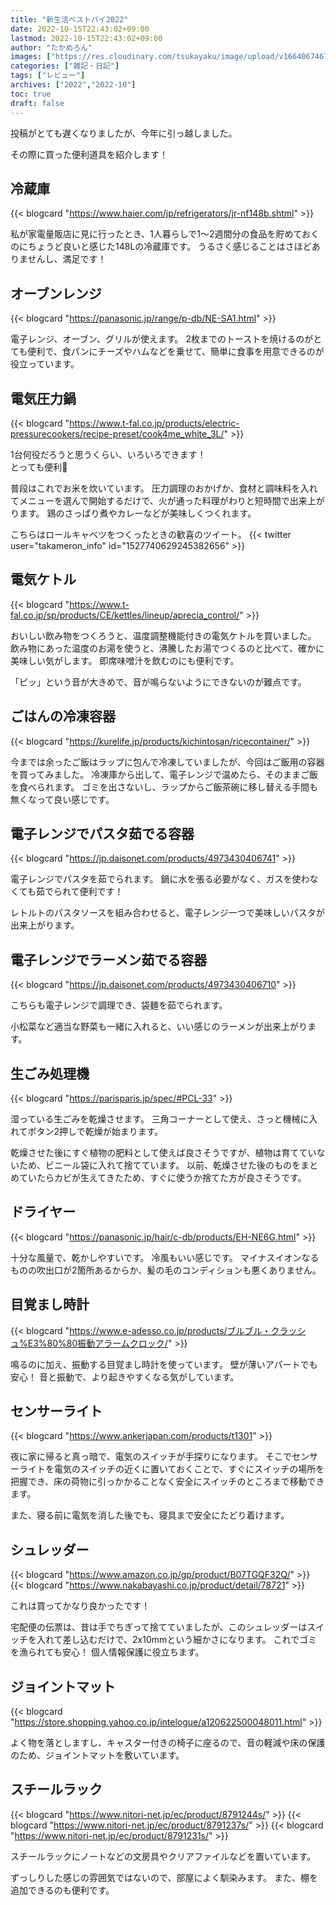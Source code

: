 ```yaml
---
title: "新生活ベストバイ2022"
date: 2022-10-15T22:43:02+09:00
lastmod: 2022-10-15T22:43:02+09:00
author: "たかめろん"
images: ["https://res.cloudinary.com/tsukayaku/image/upload/v1664067467/Blog-personal/new_start_bestbuy2022/thumbnail.png"]
categories: ["雑記・日記"]
tags: ["レビュー"]
archives: ["2022","2022-10"]
toc: true
draft: false
---
```


投稿がとても遅くなりましたが、今年に引っ越しました。

その際に買った便利道具を紹介します！

## 冷蔵庫
{{< blogcard "https://www.haier.com/jp/refrigerators/jr-nf148b.shtml" >}}

私が家電量販店に見に行ったとき、1人暮らしで1〜2週間分の食品を貯めておくのにちょうど良いと感じた148Lの冷蔵庫です。
うるさく感じることはさほどありませんし、満足です！

## オーブンレンジ
{{< blogcard "https://panasonic.jp/range/p-db/NE-SA1.html" >}}

電子レンジ、オーブン、グリルが使えます。
2枚までのトーストを焼けるのがとても便利で、食パンにチーズやハムなどを乗せて、簡単に食事を用意できるのが役立っています。

## 電気圧力鍋
{{< blogcard "https://www.t-fal.co.jp/products/electric-pressurecookers/recipe-preset/cook4me_white_3L/" >}}

1台何役だろうと思うくらい、いろいろできます！  
とっても便利🥳

普段はこれでお米を炊いています。
圧力調理のおかげか、食材と調味料を入れてメニューを選んで開始するだけで、火が通った料理がわりと短時間で出来上がります。
鶏のさっぱり煮やカレーなどが美味しくつくれます。

こちらはロールキャベツをつくったときの歓喜のツイート。
{{< twitter user="takameron_info" id="1527740629245382656" >}}

## 電気ケトル
{{< blogcard "https://www.t-fal.co.jp/sp/products/CE/kettles/lineup/aprecia_control/" >}}

おいしい飲み物をつくろうと、温度調整機能付きの電気ケトルを買いました。  
飲み物にあった温度のお湯を使うと、沸騰したお湯でつくるのと比べて、確かに美味しい気がします。
即席味噌汁を飲むのにも便利です。

「ピッ」という音が大きめで、音が鳴らないようにできないのが難点です。

## ごはんの冷凍容器
{{< blogcard "https://kurelife.jp/products/kichintosan/ricecontainer/" >}}

今までは余ったご飯はラップに包んで冷凍していましたが、今回はご飯用の容器を買ってみました。
冷凍庫から出して、電子レンジで温めたら、そのままご飯を食べられます。
ゴミを出さないし、ラップからご飯茶碗に移し替える手間も無くなって良い感じです。

## 電子レンジでパスタ茹でる容器
{{< blogcard "https://jp.daisonet.com/products/4973430406741" >}}

電子レンジでパスタを茹でられます。
鍋に水を張る必要がなく、ガスを使わなくても茹でられて便利です！

レトルトのパスタソースを組み合わせると、電子レンジ一つで美味しいパスタが出来上がります。

## 電子レンジでラーメン茹でる容器
{{< blogcard "https://jp.daisonet.com/products/4973430406710" >}}

こちらも電子レンジで調理でき、袋麺を茹でられます。

小松菜など適当な野菜も一緒に入れると、いい感じのラーメンが出来上がります。

## 生ごみ処理機
{{< blogcard "https://parisparis.jp/spec/#PCL-33" >}}

湿っている生ごみを乾燥させます。
三角コーナーとして使え、さっと機械に入れてボタン2押しで乾燥が始まります。

乾燥させた後にすぐ植物の肥料として使えば良さそうですが、植物は育てていないため、ビニール袋に入れて捨てています。
以前、乾燥させた後のものをまとめていたらカビが生えてきたため、すぐに使うか捨てた方が良さそうです。

## ドライヤー
{{< blogcard "https://panasonic.jp/hair/c-db/products/EH-NE6G.html" >}}

十分な風量で、乾かしやすいです。
冷風もいい感じです。
マイナスイオンなるものの吹出口が2箇所あるからか、髪の毛のコンディションも悪くありません。

## 目覚まし時計
{{< blogcard "https://www.e-adesso.co.jp/products/ブルブル・クラッシュ%E3%80%80振動アラームクロック/" >}}

鳴るのに加え、振動する目覚まし時計を使っています。
壁が薄いアパートでも安心！
音と振動で、より起きやすくなる気がしています。

## センサーライト
{{< blogcard "https://www.ankerjapan.com/products/t1301" >}}

夜に家に帰ると真っ暗で、電気のスイッチが手探りになります。
そこでセンサーライトを電気のスイッチの近くに置いておくことで、すぐにスイッチの場所を把握でき、床の荷物に引っかかることなく安全にスイッチのところまで移動できます。

また、寝る前に電気を消した後でも、寝具まで安全にたどり着けます。

## シュレッダー
{{< blogcard "https://www.amazon.co.jp/gp/product/B07TGQF32Q/" >}}
{{< blogcard "https://www.nakabayashi.co.jp/product/detail/78721" >}}

これは買ってかなり良かったです！

宅配便の伝票は、昔は手でちぎって捨てていましたが、このシュレッダーはスイッチを入れて差し込むだけで、2x10mmという細かさになります。
これでゴミを漁られても安心！
個人情報保護に役立ちます。

## ジョイントマット
{{< blogcard "https://store.shopping.yahoo.co.jp/intelogue/a120622500048011.html" >}}

よく物を落としますし、キャスター付きの椅子に座るので、音の軽減や床の保護のため、ジョイントマットを敷いています。

## スチールラック
{{< blogcard "https://www.nitori-net.jp/ec/product/8791244s/" >}}
{{< blogcard "https://www.nitori-net.jp/ec/product/8791237s/" >}}
{{< blogcard "https://www.nitori-net.jp/ec/product/8791231s/" >}}

スチールラックにノートなどの文房具やクリアファイルなどを置いています。

ずっしりした感じの雰囲気ではないので、部屋によく馴染みます。
また、棚を追加できるのも便利です。
